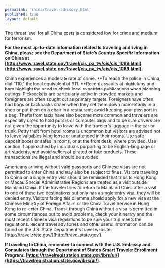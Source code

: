 ```yaml
---
permalink: 'china/travel-advisory.html'
published: true
layout: default
---
```

The threat level for all China posts is considered low for crime and medium for terrorism.

**For the most up-to-date information related to traveling and living in China, please see the Department of State’s Country Specific Information on China at [http://www.travel.state.gov/travel/cis_pa_tw/cis/cis_1089.html](http://www.travel.state.gov/travel/cis_pa_tw/cis/cis_1089.html).**

China experiences a moderate rate of crime. **To reach the police in China, dial “110,” the local equivalent of 911. **Recent assaults at nightclubs and bars highlight the need to check local expatriate publications when planning outings. Pickpockets are particularly active in crowded markets and foreigners are often sought out as primary targets. Foreigners have often had bags or backpacks stolen when they set them down momentarily in a shop or put them on a chair in a restaurant; avoid keeping your passport in a bag. Thefts from taxis have also become more common and travelers are especially urged to hold purses or computer bags and to be sure drivers are not given the opportunity to leave with the traveler's luggage in the car or trunk. Petty theft from hotel rooms is uncommon but visitors are advised not to leave valuables lying loose or unattended in their rooms. Use safe deposit boxes or safes in rooms, or at the front desk, where provided. Use caution if approached by individuals purporting to be English-language or art students, and avoid sellers of pirated or fake products. These transactions are illegal and should be avoided.

Americans arriving without valid passports and Chinese visas are not permitted to enter China and may also be subject to fines. Visitors traveling to China on a single entry visa should be reminded that trips to Hong Kong or Macau Special Administrative Regions are treated as a visit outside Mainland China. If the traveler tries to return to Mainland China after a visit to one of these two destinations but only has a single entry visa, they will be denied entry. Visitors facing this dilemma should apply for a new visa at the Chinese Ministry of Foreign Affairs or the China Travel Service in Hong Kong to re-enter China. Transit through China without a visa is permitted in some circumstances but to avoid problems, check your itinerary and the most recent Chinese visa regulations to be sure your trip meets the regulations. Recent travel advisories and other useful information can be found on the U.S. State Department's travel website: [http://travel.state.gov/](http://travel.state.gov/).

**If traveling to China, remember to connect with the U.S. Embassy and Consulates through the Department of State’s Smart Traveler Enrollment Program: [https://travelregistration.state.gov/ibrs/ui/](https://travelregistration.state.gov/ibrs/ui/).**
